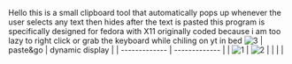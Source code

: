 Hello
this is a small clipboard tool that automatically pops up whenever the user selects any text then hides after the text is pasted
this program is specifically designed for fedora with X11
originally coded because i am too lazy to right click or grab the keyboard while chiling on yt in bed
![3](https://github.com/user-attachments/assets/76317b41-e809-4a3d-9ed6-f549b520263b)
| paste&go  | dynamic display |
| ------------- | ------------- |
| ![1](https://github.com/user-attachments/assets/0d3b34d4-bf35-49ff-9a51-869cee6f6397)  | ![2](https://github.com/user-attachments/assets/a3bc5065-a113-4c77-b8d1-9325cef05626)  |
|   |  |



